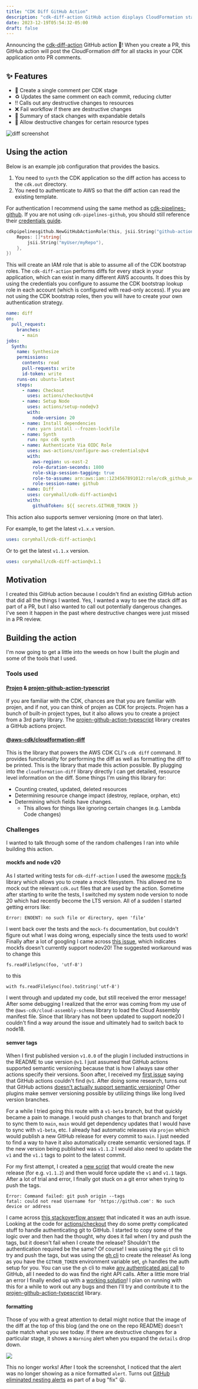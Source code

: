 ```yaml
---
title: "CDK Diff GitHub Action"
description: "cdk-diff-action GitHub action displays CloudFormation stack diffs on PR comments"
date: 2023-12-19T05:54:32-05:00
draft: false
---
```


Announcing the [cdk-diff-action](https://github.com/corymhall/cdk-diff-action)
GitHub action 🚀! When you create a PR, this GitHub action will post the
CloudFormation diff for all stacks in your CDK application onto PR comments.

## ✨ Features

- 💬 Create a single comment per CDK stage
- ♻️ Updates the same comment on each commit, reducing clutter
- ‼️ Calls out any destructive changes to resources
- ❌ Fail workflow if there are destructive changes
- 🧵 Summary of stack changes with expandable details
- 🙈 Allow destructive changes for certain resource types

![diff screenshot](images/diff-screenshot.png)

## Using the action

Below is an example job configuration that provides the basics.

1. You need to `synth` the CDK application so the diff action has access to the
   `cdk.out` directory.
2. You need to authenticate to AWS so that the diff action can read the existing
   template.

For authentication I recommend using the same method as
[cdk-pipelines-github](https://github.com/cdklabs/cdk-pipelines-github). If you
are not using `cdk-pipelines-github`, you should still reference their
[credentials
guide](https://github.com/cdklabs/cdk-pipelines-github#aws-credentials).

```go
cdkpipelinesgithub.NewGitHubActionRole(this, jsii.String("github-action-role"), &GitHubActionRoleProps{
    Repos: []*string{
        jsii.String("myUser/myRepo"),
    },
})
```

This will create an IAM role that is able to assume all of the CDK bootstrap
roles. The `cdk-diff-action` performs diffs for every stack in your application,
which can exist in many different AWS accounts. It does this by using the
credentials you configure to assume the CDK bootstrap lookup role in each
account (which is configured with read-only access). If you are not using the
CDK bootstrap roles, then you will have to create your own authentication
strategy.

```yml
name: diff
on:
  pull_request:
    branches:
      - main
jobs:
  Synth:
    name: Synthesize
    permissions:
      contents: read
      pull-requests: write
      id-token: write
    runs-on: ubuntu-latest
    steps:
      - name: Checkout
        uses: actions/checkout@v4
      - name: Setup Node
        uses: actions/setup-node@v3
        with:
          node-version: 20
      - name: Install dependencies
        run: yarn install --frozen-lockfile
      - name: Synth
        run: npx cdk synth
      - name: Authenticate Via OIDC Role
        uses: aws-actions/configure-aws-credentials@v4
        with:
          aws-region: us-east-2
          role-duration-seconds: 1800
          role-skip-session-tagging: true
          role-to-assume: arn:aws:iam::1234567891012:role/cdk_github_actions
          role-session-name: github
      - name: Diff
        uses: corymhall/cdk-diff-action@v1
        with:
          githubToken: ${{ secrets.GITHUB_TOKEN }}
```

This action also supports semver versioning (more on that later).

For example, to get the latest `v1.x.x` version.

```yml
uses: corymhall/cdk-diff-action@v1
```

Or to get the latest `v1.1.x` version.

```yml
uses: corymhall/cdk-diff-action@v1.1
```

## Motivation

I created this GitHub action because I couldn't find an existing GitHub action
that did all the things I wanted. Yes, I wanted a way to see the stack diff as
part of a PR, but I also wanted to call out potentially dangerous changes. I've
seen it happen in the past where destructive changes were just missed in a PR
review.

## Building the action

I'm now going to get a little into the weeds on how I built the plugin and some
of the tools that I used.

### Tools used

#### [Projen](https://github.com/projen/projen) & [projen-github-action-typescript](https://github.com/projen/projen-github-action-typescript)

If you are familiar with the CDK, chances are that you are familiar with projen,
and if not, you can think of projen as CDK for projects. Projen has a bunch of
built-in project types, but it also allows you to create a project from a 3rd
party library. The [projen-github-action-typescript](https://github.com/projen/projen-github-action-typescript)
library creates a GitHub actions project.

#### [@aws-cdk/cloudformation-diff](https://www.npmjs.com/package/@aws-cdk/cloudformation-diff)

This is the library that powers the AWS CDK CLI's `cdk diff` command. It
provides functionality for performing the diff as well as formatting the diff to
be printed. This is the library that made this action possible. By plugging into
the `cloudformation-diff` library directly I can get detailed, resource level
information on the diff. Some things I'm using this library for:

- Counting created, updated, deleted resources
- Determining resource change impact (destroy, replace, orphan, etc)
- Determining which fields have changes.
  - This allows for things like ignoring certain changes (e.g. Lambda Code
    changes)

### Challenges

I wanted to talk through some of the random challenges I ran into while building
this action.

#### mockfs and node v20

As I started writing tests for `cdk-diff-action` I used the awesome
[mock-fs](https://github.com/tschaub/mock-fs) library which allows you to create
a mock filesystem. This allowed me to mock out the relevant `cdk.out` files that
are used by the action. Sometime after starting to write the tests, I switched
my system node version to node 20 which had recently become the LTS version. All
of a sudden I started getting errors like:

```shell
Error: ENOENT: no such file or directory, open 'file'
```

I went back over the tests and the `mock-fs` documentation, but couldn't figure
out what I was doing wrong, especially since the tests used to work! Finally
after a lot of googling I came across [this issue](https://github.com/tschaub/mock-fs/issues/377),
which indicates mockfs doesn't currently support nodev20! The suggested
workaround was to change this

```
fs.readFileSync(foo, 'utf-8')
```
to this

```
with fs.readFileSync(foo).toString('utf-8')
```

I went through and updated my code, but still received the error message! After
some debugging I realized that the error was coming from my use of the
`@aws-cdk/cloud-assembly-schema` library to load the Cloud Assembly manifest
file. Since that library has not been updated to support node20 I couldn't find
a way around the issue and ultimately had to switch back to node18.

#### semver tags

When I first published version `v1.0.0` of the plugin I included instructions in
the README to use version `@v1`. I just assumed that GitHub actions supported
semantic versioning because that is how I always saw other actions specify their
versions. Soon after, I received my [first
issue](https://github.com/corymhall/cdk-diff-action/issues/9) saying that GitHub
actions couldn't find `@v1`. After doing some research, turns out that GitHub actions
[doesn't actually support semantic versioning](https://devopsjournal.io/blog/2022/10/19/How-GitHub-Actions-versioning-works)!
Other plugins make semver versioning possible by utilizing things like long
lived version branches.

For a while I tried going this route with a `v1-beta` branch, but that quickly
became a pain to manage. I would push changes to that branch and forget to sync
them to `main`, `main` would get dependency updates that I would have to sync
with `v1-beta`, etc. I already had automatic releases via `projen` which would
publish a new GitHub release for every commit to `main`. I just needed to find a
way to have it also automatically create semantic versioned tags. If the
new version being published was `v1.1.2` I would also need to update the `v1`
and the `v1.1` tags to point to the latest commit.

For my first attempt, I created a [new script](https://github.com/corymhall/cdk-diff-action/blob/04308d015d55f93fdd3e0516855b8cbc6f1e7b0f/projenrc/release-version.ts#L45-L49)
that would create the new release (for e.g. `v1.1.2`) and then would force
update the `v1` and `v1.1` tags. After a lot of trial and error, I finally got
stuck on a git error when trying to push the tags.

```shell
Error: Command failed: git push origin --tags
fatal: could not read Username for 'https://github.com': No such device or address
```

I came across [this stackoverflow answer](https://stackoverflow.com/a/71984173)
that indicated it was an auth issue. Looking at the code for
[actions/checkout](https://github.com/actions/checkout) they do some pretty
complicated stuff to handle authenticating git to GitHub. I started to copy some
of the logic over and then had the thought, why does it fail when I try and push
the tags, but it doesn't fail when I create the release? Shouldn't the
authentication required be the same? Of course! I was using the `git` cli to try
and push the tags, but was using the [gh cli](https://cli.github.com/) to create the
release! As long as you have the `GITHUB_TOKEN` environment variable set, `gh`
handles the auth setup for you. You can use the `gh` cli to make [any
authenticated api call](https://cli.github.com/manual/gh_api) to GitHub, all I
needed to do was find the right API calls. After a little more trial an error I
finally ended up with a [working solution](https://github.com/corymhall/cdk-diff-action/blob/main/projenrc/release-version.ts)!
I plan on running with this for a while to work out any bugs and then I'll try
and contribute it to the [projen-github-action-typescript](https://github.com/projen/projen-github-action-typescript) library.

#### formatting

Those of you with a great attention to detail might notice that the image of the
diff at the top of this blog (and the one on the repo README) doesn't quite
match what you see today. If there are destructive changes for a particular
stage, it shows a `Warning` alert when you expand the `details` drop down.

![](images/diff-diff.png)

This no longer works! After I took the screenshot, I noticed that the alert
was no longer showing as a nice formatted `alert`.
Turns out [GitHub eliminated nesting alerts](https://github.com/orgs/community/discussions/16925#discussioncomment-7571187)
as part of a bug "fix" 😦.
